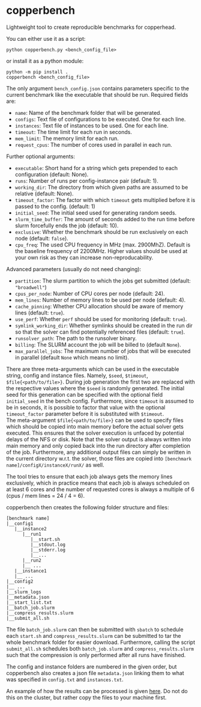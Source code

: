 # copperbench

Lightweight tool to create reproducible benchmarks for copperhead.

You can either use it as a script:
```
python copperbench.py <bench_config_file>
```

or install it as a python module:
```
python -m pip install .
copperbench <bench_config_file>
```

The only argument `bench_config.json` contains parameters specific to the current benchmark like the executable that should be run. 
Required fields are:
* `name`: Name of the benchmark folder that will be generated.
* `configs`: Text file of configurations to be executed. One for each line.
* `instances`: Text file of instances to be used. One for each line.
* `timeout`: The time limit for each run in seconds. 
* `mem_limit`: The memory limit for each run. 
* `request_cpus`: The number of cores used in parallel in each run. 

Further optional arguments:
* `executable`: Short hand for a string which gets prepended to each configuration (default: None).
* `runs`: Number of runs per config-instance pair (default: 1).
* `working_dir`: The directory from which given paths are assumed to be relative (default: None).
* `timeout_factor`: The factor with which `timeout` gets multiplied before it is passed to the config. (default: 1)
* `initial_seed`: The initial seed used for generating random seeds.
* `slurm_time_buffer`: The amount of seconds added to the run time before slurm forcefully ends the job (default: 10).
* `exclusive`: Whether the benchmark should be run exclusively on each node (default: `false`).
* `cpu_freq`: The used CPU frequency in MHz (max. 2900MhZ). Default is the baseline frequency of 2200MHz. Higher values should be used at your own risk as they can increase non-reproducability.

Advanced parameters (usually do not need changing):
* `partition`: The slurm partition to which the jobs get submitted (default: `"broadwell"`)
* `cpus_per_node`: Number of CPU cores per node (default: 24).
* `mem_lines`: Number of memory lines to be used per node (default: 4).
* `cache_pinning`: Whether CPU allocation should be aware of memory lines (default: `true`).
* `use_perf`: Whether `perf` should be used for monitoring (default: `true`).
* `symlink_working_dir`: Whether symlinks should be created in the run dir so that the solver can find potentially referenced files (default: `true`).
* `runsolver_path`: The path to the runsolver binary.
* `billing`: The SLURM account the job will be billed to (default `None`).
* `max_parallel_jobs`: The maximum number of jobs that will be executed in parallel (default `None` which means no limit).

There are three meta-arguments which can be used in the executable string, config and instance files. Namely, `$seed`, `$timeout`, `$file{<path/to/file>}`. During job generation the first two are replaced with the respective values where the `$seed` is randomly generated. The initial seed for this generation can be specified with the optional field `initial_seed` in the bench config. 
Furthermore, since `timeout` is assumed to be in seconds, it is possible to factor that value with the optional `timeout_factor` parameter before it is substituted with `$timeout`.  
The meta-argument `$file{<path/to/file>}` can be used to specify files which should be copied into main memory before the actual solver gets executed. This ensures that the solver execution is unfaced by potential delays of the NFS or disk. Note that the solver output is always written into main memory and only copied back into the run directory after completion of the job. Furthermore, any additional output files can simply be written in the current directory w.r.t. the solver, those files are copied into `[benchmark name]/configX/instanceX/runX/` as well.

The tool tries to ensure that each job always gets the memory lines exclusively, which in practice means that each job is always scheduled on at least 6 cores and the number of requested cores is always a multiple of 6 (cpus / mem lines = 24 / 4 = 6). 

copperbench then creates the following folder structure and files:
```
[benchmark name]
|__config1
   |__instance2
      |__run1
         |__start.sh
         |__stdout.log
         |__stderr.log
         |__...
      |__run2
      |__ ...
   |__instance1
   |__ ...
|__config2
|__ ...
|__slurm_logs
|__metadata.json
|__start_list.txt
|__batch_job.slurm
|__compress_results.slurm
|__submit_all.sh
```

The file `batch_job.slurm` can then be submitted with `sbatch` to schedule each `start.sh` and `compress_results.slurm` can be submitted to tar the whole benchmark folder for easier download.
Furthermore, calling the script `submit_all.sh` schedules both `batch_job.slurm` and `compress_results.slurm` such that the compression is only performed after all runs have finished.

The config and instance folders are numbered in the given order, but copperbench also creates a json file `metadata.json` linking them to what was specified in `config.txt` and `instances.txt`.

An example of how the results can be processed is given [here](examples/tlsp/evaluation.py). Do not do this on the cluster, but rather copy the files to your machine first.

